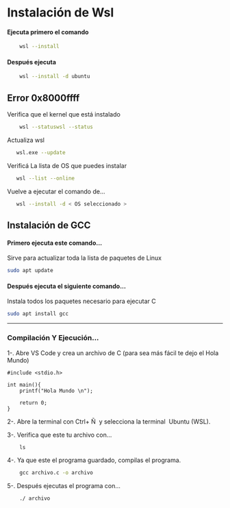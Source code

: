 # Instalación de Wsl

#### Ejecuta primero el comando

```sh
    wsl --install
```

#### Después ejecuta

```sh
    wsl --install -d ubuntu
```

## Error 0x8000ffff

Verifica que el kernel que está instalado

```sh
    wsl --statuswsl --status
```

Actualiza wsl

```sh
   wsl.exe --update
```

Verificá La lista de OS que puedes instalar

```sh
   wsl --list --online
```

Vuelve a ejecutar el comando de...

```sh
   wsl --install -d < OS seleccionado >
```

## Instalación de GCC

#### Primero ejecuta este comando...

Sirve para actualizar toda la lista de paquetes de Linux

```sh
sudo apt update
```

#### Después ejecuta el siguiente comando...

Instala todos los paquetes necesario para ejecutar C

```sh
sudo apt install gcc
```

<hr>

### Compilación Y Ejecución...

1-. Abre VS Code y crea un archivo de C 
(para sea más fácil te dejo el Hola Mundo)

```C:
#include <stdio.h>

int main(){
    printf("Hola Mundo \n");

    return 0;
}
```

2-. Abre la terminal con Ctrl+ Ñ  y selecciona la terminal  Ubuntu (WSL).

3-. Verifica que este tu archivo con...

```sh
    ls
```

4-. Ya que este el programa guardado, compilas el programa.

```sh
    gcc archivo.c -o archivo
```

5-. Después ejecutas el programa con...

```sh
    ./ archivo
```
